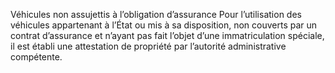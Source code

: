 Véhicules non assujettis à l’obligation d’assurance
Pour l’utilisation des véhicules appartenant à l’État ou mis à sa disposition, non couverts par un contrat d’assurance et n’ayant pas fait l’objet d’une immatriculation spéciale, il est établi une attestation de propriété par l’autorité administrative compétente.